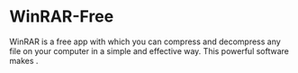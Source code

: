 # WinRAR-Free
WinRAR is a free app with which you can compress and decompress any file on your computer in a simple and effective way. This powerful software makes .

